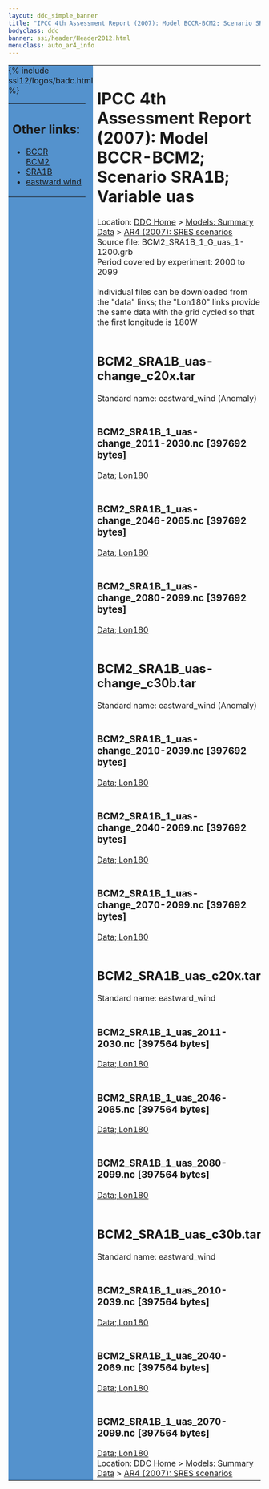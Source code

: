 ```yaml
---
layout: ddc_simple_banner
title: "IPCC 4th Assessment Report (2007): Model BCCR-BCM2; Scenario SRA1B; Variable uas"
bodyclass: ddc
banner: ssi/header/Header2012.html
menuclass: auto_ar4_info
---
```



<table width="100%" border="0" cellspacing="0" cellpadding="0" style="border-collapse: collapse;">
<tr style="margin:0;padding:0;border:0;">
<td style="margin:0;padding:0;border:0;height:1pt;width:150pt;background:#5492CD;" valign="top" >

<div id="lh-col2" class="auto_ar4_info">
<table class="menumain" bgcolor="#5492CD" cellspacing="0" width="100%" border="0">
<tr><td>
<h2> Other links:</h2>
<ul>
<li><a href="/auto/ar4/model-BCCR-BCM2.html">BCCR<br/>BCM2</a></li>
<li><a href="/auto/ar4/scenario-SRA1B.html">SRA1B</a></li>
<li><a href="/auto/ar4/var-eastward_wind.html">eastward wind</a></li>
</ul>
</td></tr>
{% include ssi12/logos/badc.html %}
</table>
</div>
</td>
<td><h1>IPCC 4th Assessment Report (2007): Model BCCR-BCM2; Scenario SRA1B; Variable uas</h1>

<!-- Breadcrumb1 -->
<div id="breadcrumb1" align="left">
Location: <a href="/index.html">DDC Home</a> > <a href="/sim/gcm_clim/">Models: Summary Data</a>
> <a href="/sim/gcm_clim/SRES_AR4/index.html">AR4 (2007): SRES scenarios</a>
</div>
<!-- End of Breadcrumb1 -->Source file: BCM2_SRA1B_1_G_uas_1-1200.grb
<br/>
Period covered by experiment: 2000 to 2099<br/>
<br/>Individual files can be downloaded from the "data" links; the "Lon180" links provide the same data
         with the grid cycled so that the first longitude is 180W<br/>
<br/><h2>BCM2_SRA1B_uas-change_c20x.tar</h2>
Standard name: eastward_wind (Anomaly)<br>
<br/><h3>BCM2_SRA1B_1_uas-change_2011-2030.nc [397692 bytes]</h3>
<a href="/cgi-bin/downl/ar4_nc/uas/BCM2_SRA1B_1_uas-change_2011-2030.nc">Data; </a><a href="/cgi-bin/downl/ar4_nc/uas/BCM2_SRA1B_1_uas-change_2011-2030.cyto180.nc"> Lon180</a><br/>
<br/><h3>BCM2_SRA1B_1_uas-change_2046-2065.nc [397692 bytes]</h3>
<a href="/cgi-bin/downl/ar4_nc/uas/BCM2_SRA1B_1_uas-change_2046-2065.nc">Data; </a><a href="/cgi-bin/downl/ar4_nc/uas/BCM2_SRA1B_1_uas-change_2046-2065.cyto180.nc"> Lon180</a><br/>
<br/><h3>BCM2_SRA1B_1_uas-change_2080-2099.nc [397692 bytes]</h3>
<a href="/cgi-bin/downl/ar4_nc/uas/BCM2_SRA1B_1_uas-change_2080-2099.nc">Data; </a><a href="/cgi-bin/downl/ar4_nc/uas/BCM2_SRA1B_1_uas-change_2080-2099.cyto180.nc"> Lon180</a><br/>
<br/><h2>BCM2_SRA1B_uas-change_c30b.tar</h2>
Standard name: eastward_wind (Anomaly)<br>
<br/><h3>BCM2_SRA1B_1_uas-change_2010-2039.nc [397692 bytes]</h3>
<a href="/cgi-bin/downl/ar4_nc/uas/BCM2_SRA1B_1_uas-change_2010-2039.nc">Data; </a><a href="/cgi-bin/downl/ar4_nc/uas/BCM2_SRA1B_1_uas-change_2010-2039.cyto180.nc"> Lon180</a><br/>
<br/><h3>BCM2_SRA1B_1_uas-change_2040-2069.nc [397692 bytes]</h3>
<a href="/cgi-bin/downl/ar4_nc/uas/BCM2_SRA1B_1_uas-change_2040-2069.nc">Data; </a><a href="/cgi-bin/downl/ar4_nc/uas/BCM2_SRA1B_1_uas-change_2040-2069.cyto180.nc"> Lon180</a><br/>
<br/><h3>BCM2_SRA1B_1_uas-change_2070-2099.nc [397692 bytes]</h3>
<a href="/cgi-bin/downl/ar4_nc/uas/BCM2_SRA1B_1_uas-change_2070-2099.nc">Data; </a><a href="/cgi-bin/downl/ar4_nc/uas/BCM2_SRA1B_1_uas-change_2070-2099.cyto180.nc"> Lon180</a><br/>
<br/><h2>BCM2_SRA1B_uas_c20x.tar</h2>
Standard name: eastward_wind<br>
<br/><h3>BCM2_SRA1B_1_uas_2011-2030.nc [397564 bytes]</h3>
<a href="/cgi-bin/downl/ar4_nc/uas/BCM2_SRA1B_1_uas_2011-2030.nc">Data; </a><a href="/cgi-bin/downl/ar4_nc/uas/BCM2_SRA1B_1_uas_2011-2030.cyto180.nc"> Lon180</a><br/>
<br/><h3>BCM2_SRA1B_1_uas_2046-2065.nc [397564 bytes]</h3>
<a href="/cgi-bin/downl/ar4_nc/uas/BCM2_SRA1B_1_uas_2046-2065.nc">Data; </a><a href="/cgi-bin/downl/ar4_nc/uas/BCM2_SRA1B_1_uas_2046-2065.cyto180.nc"> Lon180</a><br/>
<br/><h3>BCM2_SRA1B_1_uas_2080-2099.nc [397564 bytes]</h3>
<a href="/cgi-bin/downl/ar4_nc/uas/BCM2_SRA1B_1_uas_2080-2099.nc">Data; </a><a href="/cgi-bin/downl/ar4_nc/uas/BCM2_SRA1B_1_uas_2080-2099.cyto180.nc"> Lon180</a><br/>
<br/><h2>BCM2_SRA1B_uas_c30b.tar</h2>
Standard name: eastward_wind<br>
<br/><h3>BCM2_SRA1B_1_uas_2010-2039.nc [397564 bytes]</h3>
<a href="/cgi-bin/downl/ar4_nc/uas/BCM2_SRA1B_1_uas_2010-2039.nc">Data; </a><a href="/cgi-bin/downl/ar4_nc/uas/BCM2_SRA1B_1_uas_2010-2039.cyto180.nc"> Lon180</a><br/>
<br/><h3>BCM2_SRA1B_1_uas_2040-2069.nc [397564 bytes]</h3>
<a href="/cgi-bin/downl/ar4_nc/uas/BCM2_SRA1B_1_uas_2040-2069.nc">Data; </a><a href="/cgi-bin/downl/ar4_nc/uas/BCM2_SRA1B_1_uas_2040-2069.cyto180.nc"> Lon180</a><br/>
<br/><h3>BCM2_SRA1B_1_uas_2070-2099.nc [397564 bytes]</h3>
<a href="/cgi-bin/downl/ar4_nc/uas/BCM2_SRA1B_1_uas_2070-2099.nc">Data; </a><a href="/cgi-bin/downl/ar4_nc/uas/BCM2_SRA1B_1_uas_2070-2099.cyto180.nc"> Lon180</a><br/>
<!-- Breadcrumb2 -->
<div id="breadcrumb2" align="left">
Location: <a href="/index.html">DDC Home</a> > <a href="/sim/gcm_clim/">Models: Summary Data</a>
> <a href="/sim/gcm_clim/SRES_AR4/index.html">AR4 (2007): SRES scenarios</a>
</div>
<!-- End of Breadcrumb2 --></td></tr></table>

